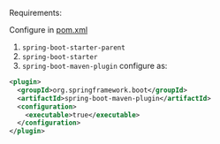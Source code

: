 Requirements:

Configure in [pom.xml](pom.xml)
1. `spring-boot-starter-parent` 
2. `spring-boot-starter`
3. `spring-boot-maven-plugin` configure as:
```xml
<plugin>
  <groupId>org.springframework.boot</groupId>
  <artifactId>spring-boot-maven-plugin</artifactId>
  <configuration>
    <executable>true</executable>
  </configuration>
</plugin>
```